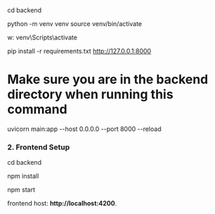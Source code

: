 cd backend

python -m venv venv
source venv/bin/activate

w:  venv\Scripts\activate

pip install -r requirements.txt
http://127.0.0.1:8000

# Make sure you are in the backend directory when running this command
uvicorn main:app --host 0.0.0.0 --port 8000 --reload

### 2. Frontend Setup

cd backend

npm install

npm start

 frontend host: **http://localhost:4200**.
